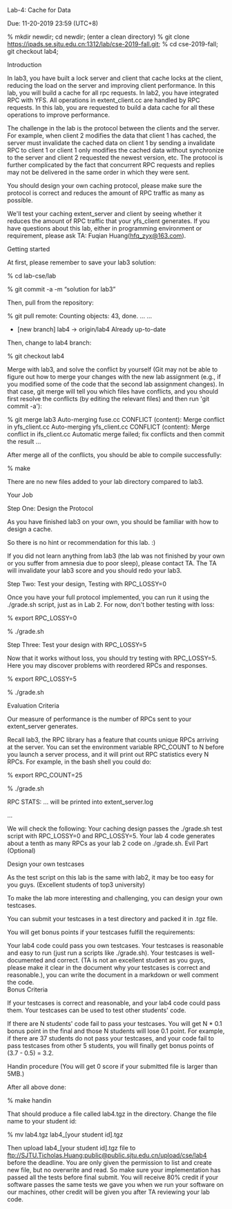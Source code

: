 Lab-4: Cache for Data  

Due: 11-20-2019 23:59 (UTC+8)

% mkdir newdir; cd newdir; (enter a clean directory)
% git clone https://ipads.se.sjtu.edu.cn:1312/lab/cse-2019-fall.git;
% cd cse-2019-fall; git checkout lab4;

Introduction

In lab3, you have built a lock server and client that cache locks at the client, reducing the load on the server and improving client performance. In this lab, you will build a cache for all rpc requests. In lab2, you have integrated RPC with YFS. All operations in extent_client.cc are handled by RPC requests. In this lab, you are requested to build a data cache for all these operations to improve performance.

The challenge in the lab is the protocol between the clients and the server. For example, when client 2 modifies the data that client 1 has cached, the server must invalidate the cached data on client 1 by sending a invalidate RPC to client 1 or client 1 only modifies the cached data without synchronize to the server and client 2 requested the newest version, etc. The protocol is further complicated by the fact that concurrent RPC requests and replies may not be delivered in the same order in which they were sent.
 
You should design your own caching protocol, please make sure the protocol is correct and reduces the amount of RPC traffic as many as possible.
 
We'll test your caching extent_server and client by seeing whether it reduces the amount of RPC traffic that your yfs_client generates.
If you have questions about this lab, either in programming environment or requirement, please ask TA: Fuqian Huang(hfq_zyx@163.com).

 

 

Getting started

 
At first, please remember to save your lab3 solution:

% cd lab-cse/lab
 
% git commit -a -m “solution for lab3” 
 
Then, pull from the repository:

% git pull
remote: Counting objects: 43, done.
…
...
 * [new branch]      lab4      -> origin/lab4
Already up-to-date
 
Then, change to lab4 branch:
 
% git checkout lab4
 
Merge with lab3, and solve the conflict by yourself (Git may not be able to figure out how to merge your changes with the new lab assignment (e.g., if you modified some of the code that the second lab assignment changes). In that case, git merge will tell you which files have conflicts, and you should first resolve the conflicts (by editing the relevant files) and then run 'git commit -a'):
 
% git merge lab3
Auto-merging fuse.cc
CONFLICT (content): Merge conflict in yfs_client.cc
Auto-merging yfs_client.cc
CONFLICT (content): Merge conflict in ifs_client.cc
Automatic merge failed; fix conflicts and then commit the result
…
 
After merge all of the conflicts, you should be able to compile successfully:
 
% make
 
There are no new files added to your lab directory compared to lab3.

Your Job

Step One: Design the Protocol

As you have finished lab3 on your own, you should be familiar with how to design a cache.

So there is no hint or recommendation for this lab. :)

If you did not learn anything from lab3 (the lab was not finished by your own or you suffer from amnesia due to poor sleep), please contact TA. 
The TA will invalidate your lab3 score and you should redo your lab3.

Step Two: Test your design, Testing with RPC_LOSSY=0

Once you have your full protocol implemented, you can run it using the ./grade.sh script, just as in Lab 2. For now, don't bother testing with loss:

% export RPC_LOSSY=0

% ./grade.sh

 

Step Three: Test your design with RPC_LOSSY=5

Now that it works without loss, you should try testing with RPC_LOSSY=5. Here you may discover problems with reordered RPCs and responses.

% export RPC_LOSSY=5

% ./grade.sh

 

Evaluation Criteria

Our measure of performance is the number of RPCs sent to your extent_server generates.

Recall lab3, the RPC library has a feature that counts unique RPCs arriving at the server. You can set the environment variable RPC_COUNT to N before you launch a server process, and it will print out RPC statistics every N RPCs. For example, in the bash shell you could do:

% export RPC_COUNT=25

% ./grade.sh

RPC STATS: ... will be printed into extent_server.log

...

We will check the following:
Your caching design passes the ./grade.sh test script with RPC_LOSSY=0 and RPC_LOSSY=5.
Your lab 4 code generates about a tenth as many RPCs as your lab 2 code on ./grade.sh. 
Evil Part (Optional)

Design your own testcases

As the test script on this lab is the same with lab2, it may be too easy for you guys. (Excellent students of top3 university)

To make the lab more interesting and challenging, you can design your own testcases.

You can submit your testcases in a test directory and packed it in .tgz file.

You will get bonus points if your testcases fulfill the requirements:

Your lab4 code could pass you own testcases. 
Your testcases is reasonable and easy to run (just run a scripts like ./grade.sh). 
Your testcases is well-documented and correct. (TA is not an excellent student as you guys, please make it clear in the document why your testcases is correct and reasonable.), you can write the document in a markdown or well comment the code.  
Bonus Criteria

If your testcases is correct and reasonable, and your lab4 code could pass them. Your testcases can be used to test other students' code.

If there are N students' code fail to pass your testcases. You will get N * 0.1 bonus point in the final and those N students will lose 0.1 point. 
For example, if there are 37 students do not pass your testcases, and your code fail to pass testcases from other 5 students, you will finally get bonus points of (3.7 - 0.5) = 3.2.

Handin procedure
(You will get 0 score if your submitted file is larger than 5MB.)

After all above done:
 
% make handin

That should produce a file called lab4.tgz in the directory. Change the file name to your student id:
 
% mv lab4.tgz lab4_[your student id].tgz
 
Then upload lab4_[your student id].tgz file to ftp://SJTU.Ticholas.Huang:public@public.sjtu.edu.cn/upload/cse/lab4 before the deadline. You are only given the permission to list and create new file, but no overwrite and read. So make sure your implementation has passed all the tests before final submit.
You will receive 80% credit if your software passes the same tests we gave you when we run your software on our machines, other credit will be given you after TA reviewing your lab code.